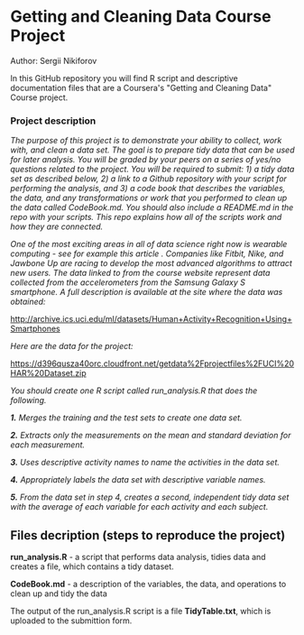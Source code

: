 # Getting and Cleaning Data Course Project
Author: Sergii Nikiforov

In this GitHub repository you will find R script and descriptive documentation files that are a Coursera's "Getting and Cleaning Data" Course project.

### Project description

_The purpose of this project is to demonstrate your ability to collect, work with, and clean a data set. The goal is to prepare tidy data that can be used for later analysis. You will be graded by your peers on a series of yes/no questions related to the project. You will be required to submit: 1) a tidy data set as described below, 2) a link to a Github repository with your script for performing the analysis, and 3) a code book that describes the variables, the data, and any transformations or work that you performed to clean up the data called CodeBook.md. You should also include a README.md in the repo with your scripts. This repo explains how all of the scripts work and how they are connected._

_One of the most exciting areas in all of data science right now is wearable computing - see for example this article . Companies like Fitbit, Nike, and Jawbone Up are racing to develop the most advanced algorithms to attract new users. The data linked to from the course website represent data collected from the accelerometers from the Samsung Galaxy S smartphone. A full description is available at the site where the data was obtained:_

http://archive.ics.uci.edu/ml/datasets/Human+Activity+Recognition+Using+Smartphones

_Here are the data for the project:_

https://d396qusza40orc.cloudfront.net/getdata%2Fprojectfiles%2FUCI%20HAR%20Dataset.zip

_You should create one R script called run_analysis.R that does the following._

_**1.** Merges the training and the test sets to create one data set._

_**2.** Extracts only the measurements on the mean and standard deviation for each measurement._

_**3.** Uses descriptive activity names to name the activities in the data set._

_**4.** Appropriately labels the data set with descriptive variable names._

_**5.** From the data set in step 4, creates a second, independent tidy data set with the average of each variable for each activity and each subject._


## Files decription (steps to reproduce the project)

**run_analysis.R**  - a script that performs data analysis, tidies data and creates a file, which contains a tidy dataset.

**CodeBook.md** - a description of the variables, the data, and operations to clean up and tidy the data

The output of the run_analysis.R script is a file **TidyTable.txt**, which is uploaded to the submittion form.

